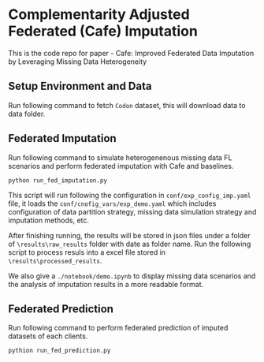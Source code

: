 # Complementarity Adjusted Federated (Cafe) Imputation

This is the code repo for paper - Cafe: Improved Federated Data Imputation by Leveraging Missing Data Heterogeneity

## Setup Environment and Data


Run following command to fetch `Codon` dataset, this will download data to data folder.

## Federated Imputation

Run following command to simulate heterogenenous missing data FL scenarios and perform federated imputation with Cafe and baselines.

```
python run_fed_imputation.py
```

This script will run following the configuration in `conf/exp_config_imp.yaml` file, it loads the `conf/cnofig_vars/exp_demo.yaml` which includes configuration of data partition strategy, missing data simulation strategy and imputation methods, etc. 

After finishing running, the results will be stored in json files under a folder of `\results\raw_results` folder with date as folder name. Run the following script to process resuls into a excel file stored in `\results\processed_results`. 

We also give a `./notebook/demo.ipynb` to display missing data scenarios and the analysis of imputation results in a more readable format.

## Federated Prediction

Run following command to perform federated prediction of imputed datasets of each clients.

```
pythion run_fed_prediction.py
```




